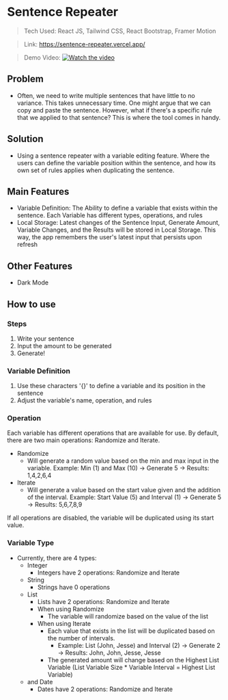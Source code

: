 # Sentence Repeater
> Tech Used: React JS, Tailwind CSS, React Bootstrap, Framer Motion

> Link: https://sentence-repeater.vercel.app/

> Demo Video:
[![Watch the video](https://img.youtube.com/vi/cbcB9gO0w480.jpg)](https://www.youtube.com/watch?v=cbcB9gO0w48) 

## Problem
- Often, we need to write multiple sentences that have little to no variance. This takes unnecessary time. One might argue that we can copy and paste the sentence. However, what if there's a specific rule that we applied to that sentence? This is where the tool comes in handy.

## Solution
- Using a sentence repeater with a variable editing feature. Where the users can define the variable position within the sentence, and how its own set of rules applies when duplicating the sentence.

## Main Features
- Variable Definition: The Ability to define a variable that exists within the sentence. Each Variable has different types, operations, and rules
- Local Storage: Latest changes of the Sentence Input, Generate Amount, Variable Changes, and the Results will be stored in Local Storage. This way, the app remembers the user's latest input that persists upon refresh

## Other Features
- Dark Mode

## How to use

### Steps
1. Write your sentence
2. Input the amount to be generated
3. Generate!

### Variable Definition
1. Use these characters '{}' to define a variable and its position in the sentence
2. Adjust the variable's name, operation, and rules

### Operation
Each variable has different operations that are available for use. By default, there are two main operations: Randomize and Iterate.
- Randomize
  - Will generate a random value based on the min and max input in the variable.
    Example: Min (1) and Max (10) -> Generate 5 -> Results: 1,4,2,6,4
- Iterate
  - Will generate a value based on the start value given and the addition of the interval.
    Example: Start Value (5) and Interval (1) -> Generate 5 -> Results: 5,6,7,8,9

If all operations are disabled, the variable will be duplicated using its start value.

### Variable Type
- Currently, there are 4 types:
  - Integer
    - Integers have 2 operations: Randomize and Iterate
  - String
    - Strings have 0 operations
  - List
    - Lists have 2 operations: Randomize and Iterate
    - When using Randomize
      - The variable will randomize based on the value of the list
    - When using Iterate
      - Each value that exists in the list will be duplicated based on the number of intervals.
        - Example: List (John, Jesse) and Interval (2) -> Generate 2 -> Results: John, John, Jesse, Jesse
      - The generated amount will change based on the Highest List Variable (List Variable Size * Variable Interval = Highest List Variable)
  - and Date
    - Dates have 2 operations: Randomize and Iterate
